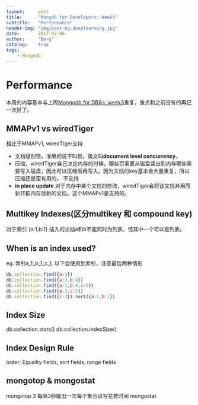 ```yaml
---
layout: 	post
title:		"Mongdb for Developers: Week4"
subtitle:	"Performance"
header-img:	"img/post-bg-deeplearning.jpg"
date:		2017-02-06
author: 	"Borg"
catalog:	true
tags:
    - Mongodb
---
```


# Performance
本周的内容基本与上周[Mongodb for DBAs: week3](https://bigborg.github.io/2017/01/30/mongodb-for-DBAs-wk3/)重复，重点和之前没有的再记一次好了。

## MMAPv1 vs wiredTiger
相比于MMAPv1, wiredTiger支持
- 文档级别锁，准确的说不叫锁，英文叫**document level concurrency**。
- 压缩，wiredTiger自己决定内存的时候，哪些页需要从磁盘读出到内存哪些需要写入磁盘，因此可以压缩后再写入。因为文档的key基本会大量重复，所以压缩还是蛮有用的。
不支持
- **in place update** 对于内存中某个文档的修改，wiredTiger会将该文档弃用而新开辟内存放新的文档。这个MMAPv1是支持的。

## Multikey Indexes(区分multikey 和 compound key)
对于索引 {a:1,b:1} 插入的文档a和b不能同时为列表，但其中一个可以是列表。

## When is an index used?
eg. 索引a_1_b_1_c_1, 以下会使用到索引，注意最后两种情形

```javascript
db.collection.find({a:3})
db.collection.find({a:3,b:4})
db.collection.find({a:3,b:4,c:5})
db.collection.find({a:3,c:5})
db.collection.find({c:3}).sort({a:1,b:1})
```

## Index Size
db.collection.stats()
db.collection.indexSize()

## Index Design Rule
order: Equality fields, sort fields, range fields

## mongotop & mongostat
mongotop 3 每隔3秒输出一次每个集合读写花费时间
mongostat
